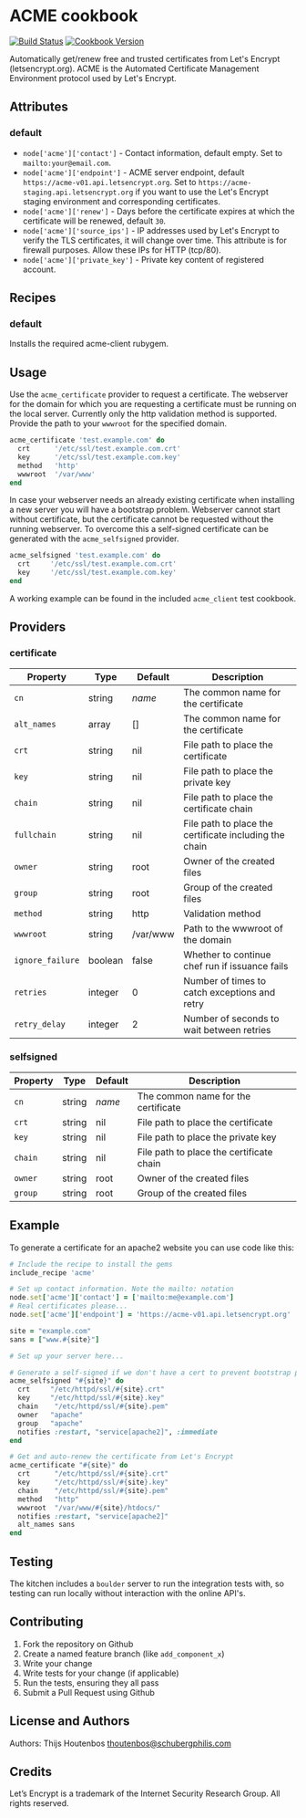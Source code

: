 ACME cookbook
=============

[![Build Status](https://travis-ci.org/schubergphilis/chef-acme.svg)](https://travis-ci.org/schubergphilis/chef-acme)
[![Cookbook Version](https://img.shields.io/cookbook/v/chef-acme.svg)](https://supermarket.chef.io/cookbooks/chef-acme)

Automatically get/renew free and trusted certificates from Let's Encrypt (letsencrypt.org).
ACME is the Automated Certificate Management Environment protocol used by Let's Encrypt.

Attributes
----------
### default
* `node['acme']['contact']` - Contact information, default empty. Set to `mailto:your@email.com`.
* `node['acme']['endpoint']` - ACME server endpoint, default `https://acme-v01.api.letsencrypt.org`. Set to `https://acme-staging.api.letsencrypt.org` if you want to use the Let's Encrypt staging environment and corresponding certificates.
* `node['acme']['renew']` - Days before the certificate expires at which the certificate will be renewed, default `30`.
* `node['acme']['source_ips']` - IP addresses used by Let's Encrypt to verify the TLS certificates, it will change over time. This attribute is for firewall purposes. Allow these IPs for HTTP (tcp/80).
* `node['acme']['private_key']` - Private key content of registered account.

Recipes
-------
### default
Installs the required acme-client rubygem.

Usage
-----
Use the `acme_certificate` provider to request a certificate. The webserver for the domain for which you are requesting a certificate must be running on the local server. Currently only the http validation method is supported. Provide the path to your `wwwroot` for the specified domain.

```ruby
acme_certificate 'test.example.com' do
  crt      '/etc/ssl/test.example.com.crt'
  key      '/etc/ssl/test.example.com.key'
  method   'http'
  wwwroot  '/var/www'
end
```

In case your webserver needs an already existing certificate when installing a new server you will have a bootstrap problem. Webserver cannot start without certificate, but the certificate cannot be requested without the running webserver. To overcome this a self-signed certificate can be generated with the `acme_selfsigned` provider.

```ruby
acme_selfsigned 'test.example.com' do
  crt     '/etc/ssl/test.example.com.crt'
  key     '/etc/ssl/test.example.com.key'
end
```

A working example can be found in the included `acme_client` test cookbook.

Providers
---------
### certificate
| Property         | Type    | Default  | Description                                            |
|  ---             |  ---    |  ---     |  ---                                                   |
| `cn`             | string  | _name_   | The common name for the certificate                    |
| `alt_names`      | array   | []       | The common name for the certificate                    |
| `crt`            | string  | nil      | File path to place the certificate                     |
| `key`            | string  | nil      | File path to place the private key                     |
| `chain`          | string  | nil      | File path to place the certificate chain               |
| `fullchain`      | string  | nil      | File path to place the certificate including the chain |
| `owner`          | string  | root     | Owner of the created files                             |
| `group`          | string  | root     | Group of the created files                             |
| `method`         | string  | http     | Validation method                                      |
| `wwwroot`        | string  | /var/www | Path to the wwwroot of the domain                      |
| `ignore_failure` | boolean | false    | Whether to continue chef run if issuance fails         |
| `retries`        | integer | 0        | Number of times to catch exceptions and retry          |
| `retry_delay`    | integer | 2        | Number of seconds to wait between retries              |

### selfsigned
| Property         | Type    | Default  | Description                                            |
|  ---             |  ---    |  ---     |  ---                                                   |
| `cn`             | string  | _name_   | The common name for the certificate                    |
| `crt`            | string  | nil      | File path to place the certificate                     |
| `key`            | string  | nil      | File path to place the private key                     |
| `chain`          | string  | nil      | File path to place the certificate chain               |
| `owner`          | string  | root     | Owner of the created files                             |
| `group`          | string  | root     | Group of the created files                             |

Example
-------
To generate a certificate for an apache2 website you can use code like this:

```ruby
# Include the recipe to install the gems
include_recipe 'acme'

# Set up contact information. Note the mailto: notation
node.set['acme']['contact'] = ['mailto:me@example.com'] 
# Real certificates please...
node.set['acme']['endpoint'] = 'https://acme-v01.api.letsencrypt.org' 

site = "example.com"
sans = ["www.#{site}"]

# Set up your server here...

# Generate a self-signed if we don't have a cert to prevent bootstrap problems
acme_selfsigned "#{site}" do
  crt     "/etc/httpd/ssl/#{site}.crt"
  key     "/etc/httpd/ssl/#{site}.key"
  chain    "/etc/httpd/ssl/#{site}.pem"
  owner   "apache"
  group   "apache"
  notifies :restart, "service[apache2]", :immediate
end

# Get and auto-renew the certificate from Let's Encrypt
acme_certificate "#{site}" do
  crt      "/etc/httpd/ssl/#{site}.crt"
  key      "/etc/httpd/ssl/#{site}.key"
  chain    "/etc/httpd/ssl/#{site}.pem"
  method   "http"
  wwwroot  "/var/www/#{site}/htdocs/"
  notifies :restart, "service[apache2]"
  alt_names sans
end
```

Testing
-------
The kitchen includes a `boulder` server to run the integration tests with, so testing can run locally without interaction with the online API's.

Contributing
------------
1. Fork the repository on Github
2. Create a named feature branch (like `add_component_x`)
3. Write your change
4. Write tests for your change (if applicable)
5. Run the tests, ensuring they all pass
6. Submit a Pull Request using Github

License and Authors
-------------------
Authors: Thijs Houtenbos <thoutenbos@schubergphilis.com>

Credits
-------
Let’s Encrypt is a trademark of the Internet Security Research Group. All rights reserved.

